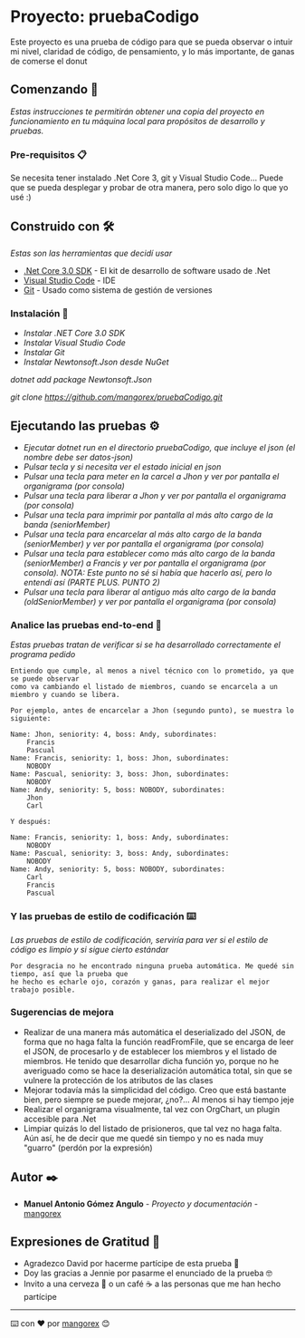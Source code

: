 # Proyecto: pruebaCodigo

Este proyecto es una prueba de código para que se pueda observar o intuir mi nivel, claridad de código, de pensamiento, y lo más importante, de ganas de comerse el donut

## Comenzando 🚀

_Estas instrucciones te permitirán obtener una copia del proyecto en funcionamiento en tu máquina local para propósitos de desarrollo y pruebas._

### Pre-requisitos 📋

Se necesita tener instalado .Net Core 3, git y Visual Studio Code... Puede que se pueda desplegar y probar de otra manera, pero solo digo lo que yo usé :)

## Construido con 🛠️

_Estas son las herramientas que decidí usar_

* [.Net Core 3.0 SDK](https://dotnet.microsoft.com/download/dotnet-core/sdk-for-vs-code?utm_source=vs-code&amp;utm_medium=referral&amp;utm_campaign=sdk-install) - El kit de desarrollo de software usado de .Net
* [Visual Studio Code](https://code.visualstudio.com/) - IDE
* [Git](https://git-scm.com/book/es/v2/Fundamentos-de-Git-Obteniendo-un-repositorio-Git) - Usado como sistema de gestión de versiones

### Instalación 🔧

* _Instalar .NET Core 3.0 SDK_
* _Instalar Visual Studio Code_
* _Instalar Git_
* _Instalar Newtonsoft.Json desde NuGet_

_dotnet add package Newtonsoft.Json_

_git clone https://github.com/mangorex/pruebaCodigo.git_

## Ejecutando las pruebas ⚙️

* _Ejecutar dotnet run en el directorio pruebaCodigo, que incluye el json (el nombre debe ser datos-json)_
* _Pulsar tecla y si necesita ver el estado inicial en json_
* _Pulsar una tecla para meter en la carcel a Jhon y ver por pantalla el organigrama (por consola)_
* _Pulsar una tecla para liberar a Jhon y ver por pantalla el organigrama (por consola)_
* _Pulsar una tecla para imprimir por pantalla al más alto cargo de la banda (seniorMember)_
* _Pulsar una tecla para encarcelar al más alto cargo de la banda (seniorMember) y ver por pantalla el organigrama (por consola)_
* _Pulsar una tecla para establecer como más alto cargo de la banda (seniorMember) a Francis y ver por pantalla el organigrama (por consola). NOTA: Este punto no sé si había que hacerlo así, pero lo entendí así (PARTE PLUS. PUNTO 2)_
* _Pulsar una tecla para liberar al antiguo más alto cargo de la banda (oldSeniorMember) y ver por pantalla el organigrama (por consola)_

### Analice las pruebas end-to-end 🔩

_Estas pruebas tratan de verificar si se ha desarrollado correctamente el programa pedido_

```
Entiendo que cumple, al menos a nivel técnico con lo prometido, ya que se puede observar
como va cambiando el listado de miembros, cuando se encarcela a un miembro y cuando se libera. 

Por ejemplo, antes de encarcelar a Jhon (segundo punto), se muestra lo siguiente:

Name: Jhon, seniority: 4, boss: Andy, subordinates:     
    Francis
    Pascual
Name: Francis, seniority: 1, boss: Jhon, subordinates:  
    NOBODY
Name: Pascual, seniority: 3, boss: Jhon, subordinates:  
    NOBODY
Name: Andy, seniority: 5, boss: NOBODY, subordinates:   
    Jhon
    Carl
    
Y después:

Name: Francis, seniority: 1, boss: Andy, subordinates:
    NOBODY
Name: Pascual, seniority: 3, boss: Andy, subordinates:
    NOBODY
Name: Andy, seniority: 5, boss: NOBODY, subordinates:
    Carl
    Francis
    Pascual
```

### Y las pruebas de estilo de codificación ⌨️

_Las pruebas de estilo de codificación, serviría para ver si el estilo de código es limpio y si sigue cierto estándar_

```
Por desgracia no he encontrado ninguna prueba automática. Me quedé sin tiempo, así que la prueba que
he hecho es echarle ojo, corazón y ganas, para realizar el mejor trabajo posible.
```

### Sugerencias de mejora
* Realizar de una manera más automática el deserializado del JSON, de forma que no haga falta la función readFromFile, que se encarga de leer el JSON, de procesarlo y de establecer los miembros y el listado de miembros. He tenido que desarrollar dicha función yo, porque no he averiguado como se hace la deserialización automática total, sin que se vulnere la protección de los atributos de las clases
* Mejorar todavía más la simplicidad del código. Creo que está bastante bien, pero siempre se puede mejorar, ¿no?... Al menos si hay tiempo jeje
* Realizar el organigrama visualmente, tal vez con OrgChart, un plugin accesible para .Net
* Limpiar quizás lo del listado de prisioneros, que tal vez no haga falta. Aún así, he de decir que me quedé sin tiempo y no es nada muy "guarro" (perdón por la expresión)


## Autor ✒️

* **Manuel Antonio Gómez Angulo** - *Proyecto y documentación* - [mangorex](https://github.com/mangorex/pruebaCodigo)

## Expresiones de Gratitud 🎁

* Agradezco David por hacerme partícipe de esta prueba 📢
* Doy las gracias a Jennie por pasarme el enunciado de la prueba 🤓
* Invito a una cerveza 🍺 o un café ☕ a las personas que me han hecho partícipe

---
⌨️ con ❤️ por [mangorex](https://github.com/mangorex) 😊
